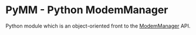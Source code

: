 # PyMM - Python ModemManager
Python module which is an object-oriented front to the [ModemManager](https://www.freedesktop.org/wiki/Software/ModemManager/) API.

